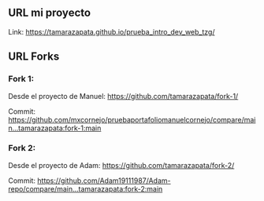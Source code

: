 ## URL mi proyecto
Link: https://tamarazapata.github.io/prueba_intro_dev_web_tzg/

## URL Forks

### Fork 1: 
Desde el proyecto de Manuel: https://github.com/tamarazapata/fork-1/

Commit: https://github.com/mxcornejo/pruebaportafoliomanuelcornejo/compare/main...tamarazapata:fork-1:main

### Fork 2:
Desde el proyecto de Adam: https://github.com/tamarazapata/fork-2/

Commit: https://github.com/Adam19111987/Adam-repo/compare/main...tamarazapata:fork-2:main
